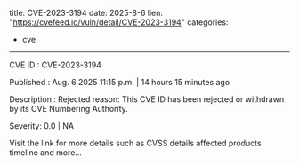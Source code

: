 
title: CVE-2023-3194
date: 2025-8-6
lien: "https://cvefeed.io/vuln/detail/CVE-2023-3194"
categories:
  - cve
---

CVE ID : CVE-2023-3194

Published :  Aug. 6
2025
11:15 p.m. | 14 hours
15 minutes ago

Description : Rejected reason: This CVE ID has been rejected or withdrawn by its CVE Numbering Authority.

Severity: 0.0 | NA

Visit the link for more details
such as CVSS details
affected products
timeline
and more...
